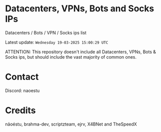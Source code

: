 # Datacenters, VPNs, Bots and Socks IPs
 
Datacenters / Bots / VPN / Socks ips list

Latest update: `Wednesday 19-03-2025 15:00:29 UTC` 

ATTENTION: This repository doesn't include all Datacenters, VPNs, Bots & Socks ips, 
but should include the vast majority of common ones.

# Contact
Discord: naoestu

# Credits
nãoéstu, brahma-dev, scriptzteam, ejrv, X4BNet and TheSpeedX
